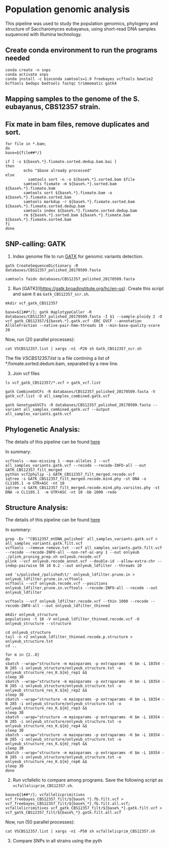 # Population genomic analysis

This pipeline was used to study the population genomics, phylogeny and structure of Saccharomyces eubayanus, using short-read DNA samples suquenced with Illumina technology.


## Create conda environment to run the programs needed

```
conda create -n snps
conda activate snps
conda install -c bioconda samtools=1.9 freebayes vcftools bowtie2 bcftools bedops bedtools fastqc trimmomatic gatk4
```

## Mapping samples to the genome of the S. eubayanus, CBS12357 strain.

## Fix mate in bam files, remove duplicates and sort.

```
for file in *.bam;
do
base=${file##*/}

if [ -s ${base%.*}.fixmate.sorted.dedup.bam.bai ]
then
    	echo "$base already processed"
else
    	  samtools sort -n -o ${base%.*}.sorted.bam $file
        samtools fixmate -m ${base%.*}.sorted.bam ${base%.*}.fixmate.bam
        samtools sort ${base%.*}.fixmate.bam -o ${base%.*}.fixmate.sorted.bam
        samtools markdup -r ${base%.*}.fixmate.sorted.bam ${base%.*}.fixmate.sorted.dedup.bam
        samtools index ${base%.*}.fixmate.sorted.dedup.bam
        rm ${base%.*}.sorted.bam ${base%.*}.fixmate.bam ${base%.*}.fixmate.sorted.bam
fi
done
```

## SNP-calling: GATK

1. Index genome file to run [GATK](https://gatk.broadinstitute.org/hc/en-us) for genomic variants detection.

```
gatk CreateSequenceDictionary -R databases/CBS12357_polished_20170509.fasta

samtools faidx databases/CBS12357_polished_20170509.fasta
```

2. Run [GATK]((https://gatk.broadinstitute.org/hc/en-us). Create this script and save it as ```Gatk_CBS12357_scr.sh```.

```
mkdir vcf_gatk_CBS12357

base=${1##*/}; gatk HaplotypeCaller -R databases/CBS12357_polished_20170509.fasta -I $1 --sample-ploidy 2 -O vcf_gatk_CBS12357/${base%.*}.gatk.vcf -ERC GVCF --annotation AlleleFraction --native-pair-hmm-threads 10 --min-base-quality-score 20
```

Now, run (20 parallel processes):

```cat VSCBS12357.list | xargs -n1 -P20 sh Gatk_CBS12357_scr.sh```

The file *VSCBS12357.list* is a file contining a list of *.fixmate.sorted.dedum.bam, separated by a new line. 

3. Join vcf files

```
ls vcf_gatk_CBS12357/*.vcf > gatk_vcf.list

gatk CombineGVCFs -R databases/CBS12357_polished_20170509.fasta -V gatk_vcf.list -O all_samples_combined.gatk.vcf

gatk GenotypeGVCFs -R databases/CBS12357_polished_20170509.fasta --variant all_samples_combined.gatk.vcf --output all_samples_variants.gatk.vcf
```

## Phylogenetic Analysis:

The details of this pipeline can be found [here](https://github.com/carvillarroel/Genetics/blob/master/Genetic%20Analyses%20from%20WGS%20-%20Phylogenetic%20tree%20and%20structure.md)

In summary:

```
vcftools --max-missing 1 --max-alleles 2 --vcf all_samples_variants.gatk.vcf --recode --recode-INFO-all --out GATK_CBS12357_filt_merged
python vcf2phylip -i GATK_CBS12357_filt_merged.recode.vcf
iqtree -s GATK_CBS12357_filt_merged.recode.min4.phy -st DNA -o CL1105.1 -m GTR+ASC -nt 10
iqtree -s GATK_CBS12357_filt_merged.recode.min4.phy.varsites.phy -st DNA -o CL1105.1  -m GTR+ASC -nt 10 -bb 1000 -redo
```

## Structure Analysis:

The details of this pipeline can be found [here](https://github.com/carvillarroel/Genetics/blob/master/Genetic%20Analyses%20from%20WGS%20-%20Phylogenetic%20tree%20and%20structure.md)

In summary:

```
grep -Ev '^CBS12357_mtDNA_polished' all_samples_variants.gatk.vcf > all_samples_variants.gatk.filt.vcf
vcftools --remove remove.txt --vcf all_samples_variants.gatk.filt.vcf --recode --recode-INFO-all --non-ref-ac-any 1 --out onlyeub
./plink_pruning_prep.sh onlyeub.recode.vcf
plink --vcf onlyeub.recode_annot.vcf --double-id --allow-extra-chr --indep-pairwise 50 10 0.2 --out onlyeub_ldfilter --threads 10

sed 's/polished_/polished\t/' onlyeub_ldfilter.prune.in > onlyeub_ldfilter.prune.in.vcftools
vcftools --vcf onlyeub.recode.vcf --positions onlyeub_ldfilter.prune.in.vcftools --recode-INFO-all --recode --out onlyeub_ldfilter

vcftools --vcf onlyeub_ldfilter.recode.vcf --thin 1000 --recode --recode-INFO-all --out onlyeub_ldfilter_thinned

mkdir onlyeub_structure
populations -t 10 -V onlyeub_ldfilter_thinned.recode.vcf -O onlyeub_structure --structure

cd onlyeub_structure
tail -n +2 onlyeub_ldfilter_thinned.recode.p.structure > onlyeub_structure.txt
cd ..

for m in {2..8}
do
sbatch --wrap="structure -m mainparams -p extraparams -K $m -L 10354 -N 285 -i onlyeub_structure/onlyeub_structure.txt -o onlyeub_structure_res_K.${m}_rep1 &$
sleep 30
sbatch --wrap="structure -m mainparams -p extraparams -K $m -L 10354 -N 285 -i onlyeub_structure/onlyeub_structure.txt -o onlyeub_structure_res_K.${m}_rep2 &$
sleep 30
sbatch --wrap="structure -m mainparams -p extraparams -K $m -L 10354 -N 285 -i onlyeub_structure/onlyeub_structure.txt -o onlyeub_structure_res_K.${m}_rep3 &$
sleep 30
sbatch --wrap="structure -m mainparams -p extraparams -K $m -L 10354 -N 285 -i onlyeub_structure/onlyeub_structure.txt -o onlyeub_structure_res_K.${m}_rep4 &$
sleep 30
sbatch --wrap="structure -m mainparams -p extraparams -K $m -L 10354 -N 285 -i onlyeub_structure/onlyeub_structure.txt -o onlyeub_structure_res_K.${m}_rep5 &$
sleep 30
sbatch --wrap="structure -m mainparams -p extraparams -K $m -L 10354 -N 285 -i onlyeub_structure/onlyeub_structure.txt -o onlyeub_structure_res_K.${m}_rep6 &$
sleep 30
done
```

2. Run vcfallelic to compare among programs. Save the following script as ``` vcfallelicprim_CBS12357.sh```.

```base=${1##*/}; vcfallelicprimitives vcf_freebayes_CBS12357_filt/${base%_*}.fb.filt.vcf > vcf_freebayes_CBS12357_filt/${base%_*}.fb.filt.all.vcf;  vcfallelicrimitives vcf_gatk_CBS12357_filt/${base%_*}.gatk.filt.vcf > vcf_gatk_CBS12357_filt/${base%_*}.gatk.filt.all.vcf```

Now, run (50 parallel processes):

```cat VSCBS12357.list | xargs -n1 -P50 sh vcfallelicprim_CBS12357.sh```

3. Compare SNPs in all strains using the pyth
